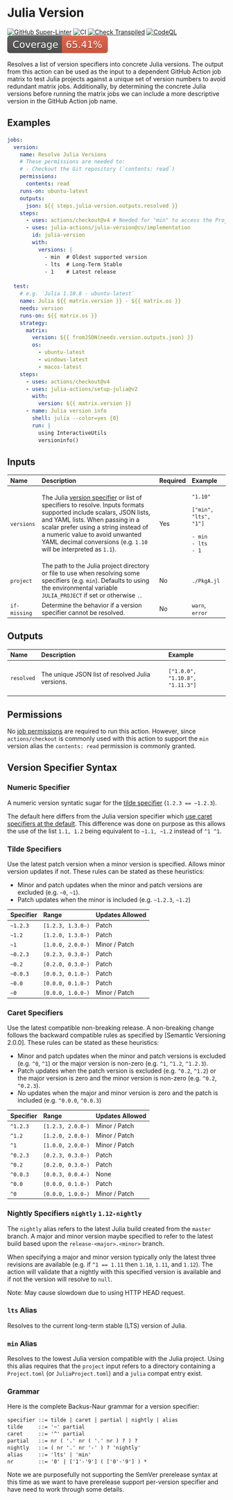# Julia Version

[![GitHub Super-Linter](https://github.com/julia-action/julia-version/actions/workflows/linter.yaml/badge.svg)](https://github.com/super-linter/super-linter)
![CI](https://github.com/julia-action/julia-version/actions/workflows/ci.yaml/badge.svg)
[![Check Transpiled](https://github.com/julia-action/julia-version/actions/workflows/check-dist.yaml/badge.svg)](https://github.com/julia-action/julia-version/actions/workflows/check-dist.yaml)
[![CodeQL](https://github.com/julia-action/julia-version/actions/workflows/codeql-analysis.yaml/badge.svg)](https://github.com/julia-action/julia-version/actions/workflows/codeql-analysis.yaml)
[![Coverage](./badges/coverage.svg)](./badges/coverage.svg)

Resolves a list of version specifiers into concrete Julia versions. The output
from this action can be used as the input to a dependent GitHub Action job
matrix to test Julia projects against a unique set of version numbers to avoid
redundant matrix jobs. Additionally, by determining the concrete Julia versions
before running the matrix jobs we can include a more descriptive version in the
GitHub Action job name.

## Examples

```yaml
jobs:
  version:
    name: Resolve Julia Versions
    # These permissions are needed to:
    # - Checkout the Git repository (`contents: read`)
    permissions:
      contents: read
    runs-on: ubuntu-latest
    outputs:
      json: ${{ steps.julia-version.outputs.resolved }}
    steps:
      - uses: actions/checkout@v4 # Needed for "min" to access the Project.toml
      - uses: julia-actions/julia-version@cv/implementation
        id: julia-version
        with:
          versions: |
            - min  # Oldest supported version
            - lts  # Long-Term Stable
            - 1    # Latest release

  test:
    # e.g. `Julia 1.10.8 - ubuntu-latest`
    name: Julia ${{ matrix.version }} - ${{ matrix.os }}
    needs: version
    runs-on: ${{ matrix.os }}
    strategy:
      matrix:
        version: ${{ fromJSON(needs.version.outputs.json) }}
        os:
          - ubuntu-latest
          - windows-latest
          - macos-latest
    steps:
      - uses: actions/checkout@v4
      - uses: julia-actions/setup-julia@v2
        with:
          version: ${{ matrix.version }}
      - name: Julia version info
        shell: julia --color=yes {0}
        run: |
          using InteractiveUtils
          versioninfo()
```

## Inputs

<!-- prettier-ignore-start -->
<!-- markdownlint-disable MD033 -->

| Name                 | Description | Required | Example |
|:---------------------|:------------|:---------|:--------|
| `versions`   | The Julia [version specifier](#version-specifier-syntax) or list of specifiers to resolve. Inputs formats supported include scalars, JSON lists, and YAML lists. When passing in a scalar prefer using a string instead of a numeric value to avoid unwanted YAML decimal conversions (e.g. `1.10` will be interpreted as `1.1`). | Yes | <pre><code class="language-yaml">"1.10"</code></pre> <pre><code class="language-json">["min", "lts", "1"]</code></pre> <pre><code class="language-yaml">- min&#10;- lts&#10;- 1&#10;</code></pre> |
| `project`            | The path to the Julia project directory or file to use when resolving some specifiers (e.g. `min`). Defaults to using the environmental variable `JULIA_PROJECT` if set or otherwise `.`. | No | `./PkgA.jl` |
| `if-missing`         | Determine the behavior if a version specifier cannot be resolved. | No | `warn`, `error` |

## Outputs

| Name               | Description | Example |
|:-------------------|:------------|:--------|
| `resolved`         | The unique JSON list of resolved Julia versions. | <pre><code class="language-json">["1.0.0", "1.10.8", "1.11.3"]</code></pre> |

<!-- markdownlint-enable MD033 -->
<!-- prettier-ignore-end -->

## Permissions

No [job permissions] are required to run this action. However, since
`actions/checkout` is commonly used with this action to support the `min`
version alias the `contents: read` permission is commonly granted.

## Version Specifier Syntax

### Numeric Specifier

A numeric version syntatic sugar for the [tilde specifier](#tilde-specifiers)
(`1.2.3 == ~1.2.3`).

The default here differs from the Julia version specifier which
[use caret specifiers at the default](https://pkgdocs.julialang.org/v1/compatibility/#Version-specifier-format).
This difference was done on purpose as this allows the use of the list
`1.1, 1.2` being equivalent to `~1.1, ~1.2` instead of `^1 ^1`.

### Tilde Specifiers

Use the latest patch version when a minor version is specified. Allows minor
version updates if not. These rules can be stated as these heuristics:

- Minor and patch updates when the minor and patch versions are excluded (e.g.
  `~0`, `~1`).
- Patch updates when the minor is included (e.g. `~1.2.3`, `~1.2`)

| Specifier | Range             | Updates Allowed |
| :-------- | :---------------- | :-------------- |
| `~1.2.3`  | `[1.2.3, 1.3.0-)` | Patch           |
| `~1.2`    | `[1.2.0, 1.3.0-)` | Patch           |
| `~1`      | `[1.0.0, 2.0.0-)` | Minor / Patch   |
| `~0.2.3`  | `[0.2.3, 0.3.0-)` | Patch           |
| `~0.2`    | `[0.2.0, 0.3.0-)` | Patch           |
| `~0.0.3`  | `[0.0.3, 0.1.0-)` | Patch           |
| `~0.0`    | `[0.0.0, 0.1.0-)` | Patch           |
| `~0`      | `[0.0.0, 1.0.0-)` | Minor / Patch   |

### Caret Specifiers

Use the latest compatible non-breaking release. A non-breaking change follows
the backward compatible rules as specified by [Semantic Versioning 2.0.0]. These
rules can be stated as these heuristics:

- Minor and patch updates when the minor and patch versions is excluded (e.g.
  `^0`, `^1`) or the major version is non-zero (e.g. `^1`, `^1.2`, `^1.2.3`).
- Patch updates when the patch version is excluded (e.g. `^0.2`, `^1.2`) or the
  major version is zero and the minor version is non-zero (e.g. `^0.2`,
  `^0.2.3`).
- _No_ updates when the major and minor version is zero and the patch is
  included (e.g. `^0.0.0`, `^0.0.3`)

| Specifier | Range             | Updates Allowed |
| :-------- | :---------------- | :-------------- |
| `^1.2.3`  | `[1.2.3, 2.0.0-)` | Minor / Patch   |
| `^1.2`    | `[1.2.0, 2.0.0-)` | Minor / Patch   |
| `^1`      | `[1.0.0, 2.0.0-)` | Minor / Patch   |
| `^0.2.3`  | `[0.2.3, 0.3.0-)` | Patch           |
| `^0.2`    | `[0.2.0, 0.3.0-)` | Patch           |
| `^0.0.3`  | `[0.0.3, 0.0.4-)` | None            |
| `^0.0`    | `[0.0.0, 0.1.0-)` | Patch           |
| `^0`      | `[0.0.0, 1.0.0-)` | Minor / Patch   |

### Nightly Specifiers `nightly` `1.12-nightly`

The `nightly` alias refers to the latest Julia build created from the `master`
branch. A major and minor version maybe specified to refer to the latest build
based upon the `release-<major>.<minor>` branch.

When specifying a major and minor version typically only the latest three
revisions are available (e.g. if `^1 == 1.11` then `1.10`, `1.11`, and `1.12`).
The action will validate that a nightly with this specified version is available
and if not the version will resolve to `null`.

Note: May cause slowdown due to using HTTP HEAD request.

### `lts` Alias

Resolves to the current long-term stable (LTS) version of Julia.

### `min` Alias

Resolves to the lowest Julia version compatible with the Julia project. Using
this alias requires that the `project` input refers to a directory containing a
`Project.toml` (or `JuliaProject.toml`) and a `julia` compat entry exist.

### Grammar

Here is the complete Backus-Naur grammar for a version specifier:

```bnf
specifier ::= tilde | caret | partial | nightly | alias
tilde     ::= '~' partial
caret     ::= '^' partial
partial   ::= nr ( '.' nr ( '.' nr ) ? ) ?
nightly   ::= ( nr '.' nr '-' ) ? 'nightly'
alias     ::= 'lts' | 'min'
nr        ::= '0' | ['1'-'9'] ( ['0'-'9'] ) *
```

Note we are purposefully not supporting the SemVer prerelease syntax at this
time as we want to have prerelease support per-version specifier and have need
to work through some details.

[job permissions]:
  https://docs.github.com/en/actions/using-jobs/assigning-permissions-to-jobs
